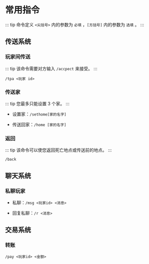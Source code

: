 # 常用指令

::: tip
命令定义
`<尖括号>` 内的参数为 `必填` ，`[方括号]` 内的参数为 `选填` 。
:::

## 传送系统

### 玩家间传送

::: tip
该命令需要对方输入 `/accpect` 来接受。
:::

`/tpa <玩家 id>`

### 传送家

::: tip
您最多只能设置 3 个家。
:::

- 设置家：`/sethome[家的名字]`

- 传送回家：`/home [家的名字]`

### 返回

::: tip
该命令可以使您返回死亡地点或传送前的地点。
:::

`/back`

## 聊天系统

### 私聊玩家

- 私聊：`/msg <玩家id> <消息>`

- 回复私聊：`/r <消息>`

## 交易系统

### 转账

`/pay <玩家id> <金额>`

